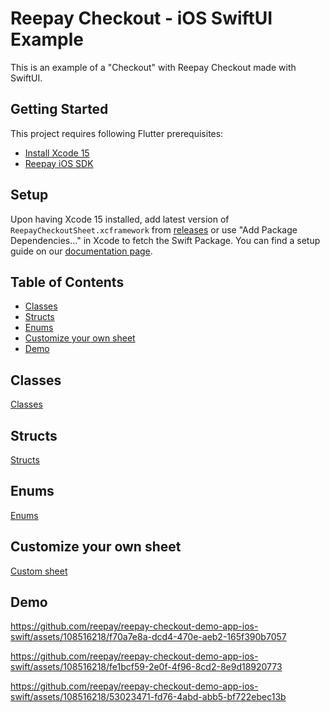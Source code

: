 # Reepay Checkout - iOS SwiftUI Example

This is an example of a "Checkout" with Reepay Checkout made with SwiftUI.

## Getting Started

This project requires following Flutter prerequisites:

- [Install Xcode 15](https://developer.apple.com/xcode/)
- [Reepay iOS SDK](https://github.com/reepay/reepay-ios-spm)

## Setup

Upon having Xcode 15 installed, add latest version of `ReepayCheckoutSheet.xcframework` from [releases](https://github.com/reepay/reepay-ios-spm) or use "Add Package Dependencies..." in Xcode to fetch the Swift Package. You can find a setup guide on our [documentation page](https://optimize-docs.billwerk.com/docs/checkout-sdk-for-ios).

## Table of Contents

- [Classes](#classes)
- [Structs](#structs)
- [Enums](#enums)
- [Customize your own sheet](#customize-your-own-sheet)
- [Demo](#demo)

## Classes
[Classes](https://optimize-docs.billwerk.com/docs/classes)

## Structs
[Structs](https://optimize-docs.billwerk.com/docs/structs)

## Enums
[Enums](https://optimize-docs.billwerk.com/docs/enums)

## Customize your own sheet
[Custom sheet](https://optimize-docs.billwerk.com/docs/create-custom-sheet)

## Demo
https://github.com/reepay/reepay-checkout-demo-app-ios-swift/assets/108516218/f70a7e8a-dcd4-470e-aeb2-165f390b7057

https://github.com/reepay/reepay-checkout-demo-app-ios-swift/assets/108516218/fe1bcf59-2e0f-4f96-8cd2-8e9d18920773

https://github.com/reepay/reepay-checkout-demo-app-ios-swift/assets/108516218/53023471-fd76-4abd-abb5-bf722ebec13b
